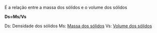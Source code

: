 É a relação entre a massa dos sólidos e o volume dos sólidos

**Ds=Ms/Vs**

Ds: Densidade dos sólidos Ms: <a href="Massa_dos_sólidos" class="wikilink" title="Massa dos sólidos">Massa dos sólidos</a> Vs: <a href="Volume_dos_sólidos" class="wikilink" title="Volume dos sólidos">Volume dos sólidos</a>
